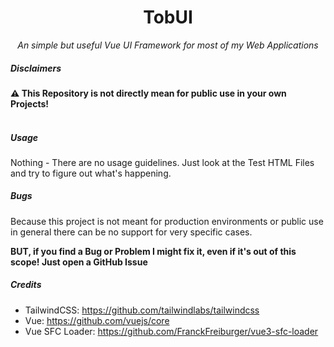 <h1 align="center">TobUI</h1>

<p align=center>
  <i>
    An simple but useful Vue UI Framework for most of my Web Applications
  </i>
<p>

##### Disclaimers
<b>⚠️ This Repository is not directly mean for public use in your own Projects!<br><br></b>

##### Usage
Nothing - There are no usage guidelines. Just look at the Test HTML Files and try to figure out what's happening.

##### Bugs
Because this project is not meant for production environments or public use in general there can be no support for very specific cases.

<b>BUT, if you find a Bug or Problem I might fix it, even if it's out of this scope! Just open a GitHub Issue</b>

##### Credits
- TailwindCSS: https://github.com/tailwindlabs/tailwindcss
- Vue: https://github.com/vuejs/core
- Vue SFC Loader: https://github.com/FranckFreiburger/vue3-sfc-loader

